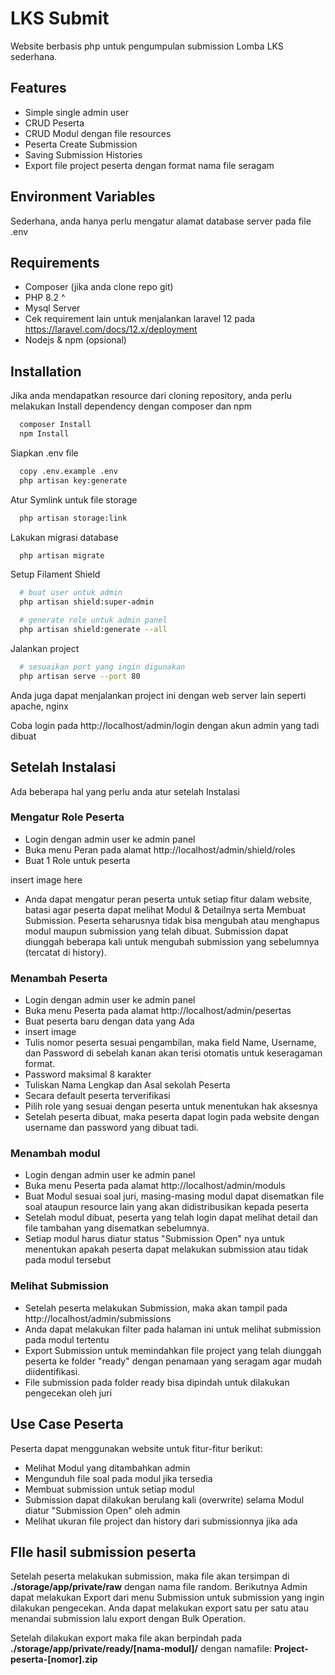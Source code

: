 
# LKS Submit

Website berbasis php untuk pengumpulan submission Lomba LKS sederhana. 





## Features

- Simple single admin user
- CRUD Peserta
- CRUD Modul dengan file resources
- Peserta Create Submission
- Saving Submission Histories
- Export file project peserta dengan format nama file seragam 


## Environment Variables

Sederhana, anda hanya perlu mengatur alamat database server pada file .env


## Requirements

- Composer (jika anda clone repo git)
- PHP 8.2 ^
- Mysql Server
- Cek requirement lain untuk menjalankan laravel 12 pada https://laravel.com/docs/12.x/deployment
- Nodejs & npm (opsional)
## Installation

Jika anda mendapatkan resource dari cloning repository, anda perlu melakukan Install dependency dengan composer dan npm

```bash
  composer Install
  npm Install
```

Siapkan .env file
```bash
  copy .env.example .env
  php artisan key:generate
```

Atur Symlink untuk file storage
```bash
  php artisan storage:link
```
    
Lakukan migrasi database
```bash
  php artisan migrate
```

Setup Filament Shield
```bash
  # buat user untuk admin
  php artisan shield:super-admin 

  # generate role untuk admin panel
  php artisan shield:generate --all
```

Jalankan project
```bash
  # sesuaikan port yang ingin digunakan
  php artisan serve --port 80
```

Anda juga dapat menjalankan project ini dengan web server lain seperti apache, nginx

Coba login pada http://localhost/admin/login dengan akun admin yang tadi dibuat



## Setelah Instalasi
Ada beberapa hal yang perlu anda atur setelah Instalasi

### Mengatur Role Peserta
- Login dengan admin user ke admin panel
- Buka menu Peran pada alamat http://localhost/admin/shield/roles
- Buat 1 Role untuk peserta

insert image here
- Anda dapat mengatur peran peserta untuk setiap fitur dalam website, batasi agar peserta dapat melihat Modul & Detailnya serta Membuat Submission. Peserta seharusnya tidak bisa mengubah atau menghapus modul maupun submission yang telah dibuat. Submission dapat diunggah beberapa kali untuk mengubah submission yang sebelumnya (tercatat di history).

### Menambah Peserta
- Login dengan admin user ke admin panel
- Buka menu Peserta pada alamat http://localhost/admin/pesertas
- Buat peserta baru dengan data yang Ada
- insert image
- Tulis nomor peserta sesuai pengambilan, maka field Name, Username, dan Password di sebelah kanan akan terisi otomatis untuk keseragaman format. 
- Password maksimal 8 karakter
- Tuliskan Nama Lengkap dan Asal sekolah Peserta
- Secara default peserta terverifikasi
- Pilih role yang sesuai dengan peserta untuk menentukan hak aksesnya
- Setelah peserta dibuat, maka peserta dapat login pada website dengan username dan password yang dibuat tadi.


### Menambah modul
- Login dengan admin user ke admin panel
- Buka menu Peserta pada alamat http://localhost/admin/moduls
- Buat Modul sesuai soal juri, masing-masing modul dapat disematkan file soal ataupun resource lain yang akan didistribusikan kepada peserta
- Setelah modul dibuat, peserta yang telah login dapat melihat detail dan file tambahan yang disematkan sebelumnya.
- Setiap modul harus diatur status "Submission Open" nya untuk menentukan apakah peserta dapat melakukan submission atau tidak pada modul tersebut


### Melihat Submission
- Setelah peserta melakukan Submission, maka akan tampil pada http://localhost/admin/submissions
- Anda dapat melakukan filter pada halaman ini untuk melihat submission pada modul tertentu
- Export Submission untuk memindahkan file project yang telah diunggah peserta ke folder "ready" dengan penamaan yang seragam agar mudah diidentifikasi. 
- File submission pada folder ready bisa dipindah untuk dilakukan pengecekan oleh juri
## Use Case Peserta

Peserta dapat menggunakan website untuk fitur-fitur berikut: 
- Melihat Modul yang ditambahkan admin
- Mengunduh file soal pada modul jika tersedia
- Membuat submission untuk setiap modul
- Submission dapat dilakukan berulang kali (overwrite) selama Modul diatur "Submission Open" oleh admin
- Melihat ukuran file project dan history dari submissionnya jika ada


## FIle hasil submission peserta

Setelah peserta melakukan submission, maka file akan tersimpan di __./storage/app/private/raw__ dengan nama file random. Berikutnya Admin dapat melakukan Export dari menu Submission untuk submission yang ingin dilakukan pengecekan. Anda dapat melakukan export satu per satu atau menandai submission lalu export dengan Bulk Operation.

Setelah dilakukan export maka file akan berpindah pada __./storage/app/private/ready/[nama-modul]/__ dengan namafile: __Project-peserta-[nomor].zip__